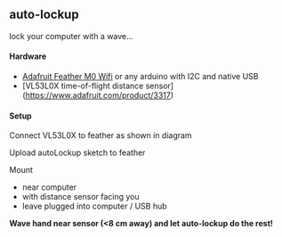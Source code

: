 ## auto-lockup
lock your computer with a wave...



#### Hardware

* [Adafruit Feather M0 Wifi](https://www.adafruit.com/product/3010) or any arduino with I2C and native USB
* [VL53L0X time-of-flight distance sensor] (https://www.adafruit.com/product/3317)

#### Setup

Connect VL53L0X to feather as shown in diagram

Upload autoLockup sketch to feather

Mount
* near computer 
* with distance sensor facing you
* leave plugged into computer / USB hub

**Wave hand near sensor (<8 cm away) and let auto-lockup do the rest!**
